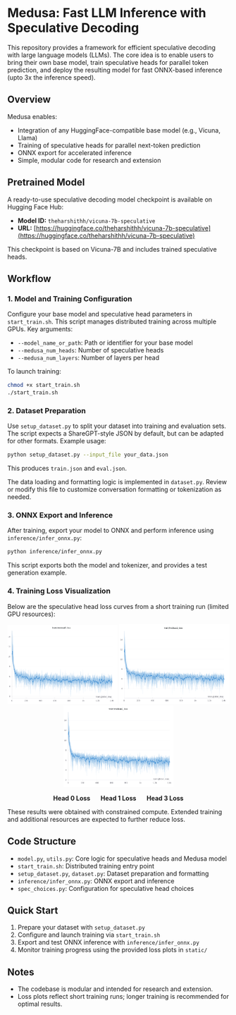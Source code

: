 # Medusa: Fast LLM Inference with Speculative Decoding

This repository provides a framework for efficient speculative decoding with large language models (LLMs). The core idea is to enable users to bring their own base model, train speculative heads for parallel token prediction, and deploy the resulting model for fast ONNX-based inference (upto 3x the inference speed).

## Overview

Medusa enables:
- Integration of any HuggingFace-compatible base model (e.g., Vicuna, Llama)
- Training of speculative heads for parallel next-token prediction
- ONNX export for accelerated inference
- Simple, modular code for research and extension

## Pretrained Model

A ready-to-use speculative decoding model checkpoint is available on Hugging Face Hub:

- **Model ID:** `theharshithh/vicuna-7b-speculative`
- **URL:** [https://huggingface.co/theharshithh/vicuna-7b-speculative](https://huggingface.co/theharshithh/vicuna-7b-speculative)

This checkpoint is based on Vicuna-7B and includes trained speculative heads.

## Workflow

### 1. Model and Training Configuration

Configure your base model and speculative head parameters in `start_train.sh`. This script manages distributed training across multiple GPUs. Key arguments:
- `--model_name_or_path`: Path or identifier for your base model
- `--medusa_num_heads`: Number of speculative heads
- `--medusa_num_layers`: Number of layers per head

To launch training:
```bash
chmod +x start_train.sh
./start_train.sh
```

### 2. Dataset Preparation

Use `setup_dataset.py` to split your dataset into training and evaluation sets. The script expects a ShareGPT-style JSON by default, but can be adapted for other formats. Example usage:
```bash
python setup_dataset.py --input_file your_data.json
```
This produces `train.json` and `eval.json`.

The data loading and formatting logic is implemented in `dataset.py`. Review or modify this file to customize conversation formatting or tokenization as needed.

### 3. ONNX Export and Inference

After training, export your model to ONNX and perform inference using `inference/infer_onnx.py`:
```bash
python inference/infer_onnx.py
```
This script exports both the model and tokenizer, and provides a test generation example.

### 4. Training Loss Visualization

Below are the speculative head loss curves from a short training run (limited GPU resources):

<p align="center">
  <img src="static/head0_loss.png" alt="Head 0 Loss" width="250"/>
  <img src="static/head1_loss.png" alt="Head 1 Loss" width="250"/>
  <img src="static/head3_loss.png" alt="Head 3 Loss" width="250"/>
</p>

<p align="center">
  <b>Head 0 Loss</b> &nbsp;&nbsp;&nbsp;&nbsp; <b>Head 1 Loss</b> &nbsp;&nbsp;&nbsp;&nbsp; <b>Head 3 Loss</b>
</p>

These results were obtained with constrained compute. Extended training and additional resources are expected to further reduce loss.

## Code Structure
- `model.py`, `utils.py`: Core logic for speculative heads and Medusa model
- `start_train.sh`: Distributed training entry point
- `setup_dataset.py`, `dataset.py`: Dataset preparation and formatting
- `inference/infer_onnx.py`: ONNX export and inference
- `spec_choices.py`: Configuration for speculative head choices

## Quick Start
1. Prepare your dataset with `setup_dataset.py`
2. Configure and launch training via `start_train.sh`
3. Export and test ONNX inference with `inference/infer_onnx.py`
4. Monitor training progress using the provided loss plots in `static/`

## Notes
- The codebase is modular and intended for research and extension.
- Loss plots reflect short training runs; longer training is recommended for optimal results.
